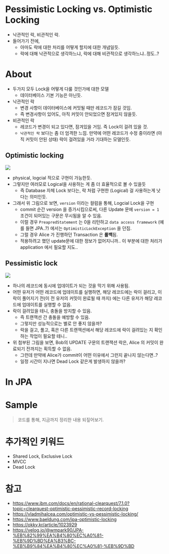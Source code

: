 # Pessimistic Locking vs. Optimistic Locking
- 낙관적인 락, 비관적인 락.
- 들어가기 전에,
  - 아마도 락에 대한 처리를 어떻게 할지에 대한 개념일듯.
  - 락에 대해 낙관적으로 생각하느냐, 락에 대해 비관적으로 생각하느냐..정도..?

# About
- 두가지 모두 Lock을 어떻게 다룰 것인가에 대한 모델
  - 데이터베이스 기본 기능은 아닌듯.
- 낙관적인 락
  - 변경 사항이 데이터베이스에 커밋될 때만 레코드가 잠길 것임. 
  - 즉 변경사항이 있어도, 아직 커밋이 안되었으면 잠겨있지 않을듯.
- 비관적인 락
  - 레코드가 변경이 되고 있다면, 잠겨있을 거임. 즉 Lock이 걸려 있을 것.
  - `낙관적인 락` 보다는 좀 더 엄격한 느낌. 만약에 어떤 레코드가 수정 중이라면 (아직 커밋이 안된 상태) 락이 걸려있을 거라 기대하는 모델인듯.


## Optimistic locking

![](https://vladmihalcea.com/wp-content/uploads/2021/03/LostUpdateOptimisticLocking-1536x821.png)
- physical, logcial 적으로 구현이 가능한듯.
- 그렇지만 여러모로 Logical을 사용하는 게 좀 더 효율적으로 볼 수 있을듯
  - 즉 Database 자체 Lock 보다는, 락 처럼 구현한 (Logical) 걸 사용하는게 낫다는 의미인듯.
- 그래서 위 그림으로 보면, `version` 이라는 컬럼을 통해, Logcial Lock을 구현
  - commit 순간 version 을 증가시킴으로써, 다른 Update 문에 `version = 1` 조건이 되어있는 구문은 무시됨을 알 수 있음.
  - 이럴 경우 `PreapredStatement` 는 0을 리턴하고 `data access framework` (예를 들면 JPA..?) 에서는 `OptimisticLockException` 을 던짐.
  - 그럴 경우 Alice 가 진행하던 Transaction 은 **롤백**됨.
  - 적용하려고 했던 update문에 대한 정보가 없어지니까.. 이 부분에 대한 처리가 application 에서 필요할 지도..


## Pessimistic lock
![](https://vladmihalcea.com/wp-content/uploads/2021/03/LostUpdatePessimisticLocking-1536x814.png)
- 하나의 레코드에 동시에 업데이트가 되는 것을 막기 위해 사용됨.
- 어떤 유저가 어떤 레코드에 업데이트를 실행하면, 해당 레코드에는 락이 걸리고, 이 락이 풀어지기 전(이 전 유저의 커밋이 완료될 때 까지) 에는 다른 유저가 해당 레코드에 업데이트를 실행할 수 없음.
- 락이 걸려있을 테니, 충돌을 방지할 수 있음.
  - 즉 트랜잭션 간 충돌을 예방할 수 있음.
  - 그렇지만 성능적으로는 별로 안 좋지 않을까? 
  - 락을 걸고, 풀고, 혹은 다른 트랜잭션에서 해당 레코드에 락이 걸려있는 지 확인하는 작업이 필요할 테니..
- 위 첨부된 그림을 보면, Bob의 UPDATE 구문의 트랜잭션 락은, Alice 의 커밋이 완료되기 전까지는 획득할 수 없음.
  - 그런데 만약에 Alice가 commit이 어떤 이유에서 그런지 끝나지 않는다면..?
  - 일정 시간이 지나면 Dead Lock 같은게 발생하지 않을까?

# In JPA


# Sample

> 코드를 통해, 지금까지 정리한 내용 되짚어보기.


# 추가적인 키워드
- Shared Lock, Exclusive Lock 
- MVCC
- Dead Lock

# 참고
- https://www.ibm.com/docs/en/rational-clearquest/7.1.0?topic=clearquest-optimistic-pessimistic-record-locking
- https://vladmihalcea.com/optimistic-vs-pessimistic-locking/
- https://www.baeldung.com/jpa-optimistic-locking
- https://okky.kr/article/1023929
- https://velog.io/@wmpark90/JPA-%EB%82%99%EA%B4%80%EC%A0%81-%EB%9D%BD%EA%B3%BC-%EB%B9%84%EA%B4%80%EC%A0%81-%EB%9D%BD